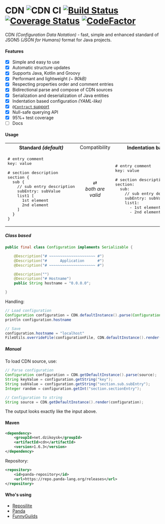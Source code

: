 # CDN ![CDN CI](https://github.com/dzikoysk/cdn/workflows/CDN%20CI/badge.svg)  [![Build Status](https://travis-ci.com/dzikoysk/cdn.svg?branch=master)](https://travis-ci.com/dzikoysk/cdn) [![Coverage Status](https://coveralls.io/repos/github/dzikoysk/cdn/badge.svg?branch=master)](https://coveralls.io/github/dzikoysk/cdn?branch=master) [![CodeFactor](https://www.codefactor.io/repository/github/dzikoysk/cdn/badge)](https://www.codefactor.io/repository/github/dzikoysk/cdn)
CDN *(Configuration Data Notation)* - fast, simple and enhanced standard of JSON5 *(JSON for Humans)* format for Java projects.


#### Features
- [x] Simple and easy to use
- [x] Automatic structure updates
- [x] Supports Java, Kotlin and Groovy
- [x] Performant and lightweight _(~ 90kB)_
- [x] Respecting properties order and comment entries
- [x] Bidirectional parse and compose of CDN sources
- [x] Serialization and deserialization of Java entities 
- [x] Indentation based configuration _(YAML-like)_
- [x] [`@Contract` support](https://www.jetbrains.com/help/idea/contract-annotations.html)
- [x] Null-safe querying API 
- [x] 95%+ test coverage
- [ ] Docs

#### Usage

<table>
<tr>
<th>Standard <i>(default)</i></th>
<td>Compatibility</td>
<th>Indentation based</th>
</tr>
<tr>
<td>
<pre lang="javascript">
# entry comment
key: value <br>
# section description
section {
  sub {
    // sub entry description
    subEntry: subValue
    list1 [
      1st element
      2nd element
    ]
  }
}
</pre>
</td>
<td align="center">
  ⇄ <br> <i>both are valid</i>
</td>
<td>
<pre lang="yaml">
# entry comment
key: value <br>
# section description
section:
  sub:
    // sub entry description
    subEntry: subValue
    list1:
      - 1st element
      - 2nd element
</pre>
</td>
</tr>
</table>

##### Class based

```java
public final class Configuration implements Serializable {

    @Description("# ~~~~~~~~~~~~~~~~~~~~~ #")
    @Description("#      Application      #")
    @Description("# ~~~~~~~~~~~~~~~~~~~~~ #")

    @Description("")
    @Description("# Hostname")
    public String hostname = "0.0.0.0";

}
```

Handling:

```java
// Load configuration
Configuration configuration = CDN.defaultInstance().parse(Configuration.class, configurationSource)
println configuration.hostname

// Save
configuration.hostname = "localhost"
FileUtils.overrideFile(configurationFile, CDN.defaultInstance().render(configuration))

```

##### Manual

To load CDN source, use:

```java
// Parse configuration
Configuration configuration = CDN.getDefaultInstance().parse(source);
String keyValue = configuration.getString("key");
String subValue = configuration.getString("section.sub.subEntry");
Integer random = configuration.getInt("section.sectionEntry");

// Configuration to string 
String source = CDN.getDefaultInstance().render(configuration);
```

The output looks exactly like the input above. 

#### Maven

```xml
<dependency>
    <groupId>net.dzikoysk</groupId>
    <artifactId>cdn</artifactId>
    <version>1.6.3</version>
</dependency>
```

Repository:

```xml
<repository>
    <id>panda-repository</id>
    <url>https://repo.panda-lang.org/releases</url>
</repository>
```

#### Who's using

* [Reposilite](https://github.com/dzikoysk/reposilite)
* [Panda](https://github.com/panda-lang/panda)
* [FunnyGuilds](https://github.com/FunnyGuilds/FunnyGuilds)

